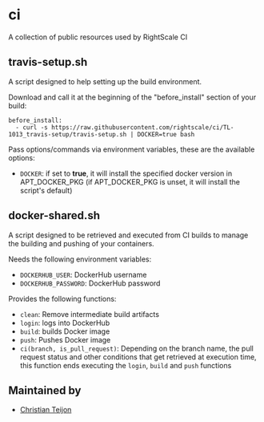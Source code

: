 # ci
A collection of public resources used by RightScale CI

## travis-setup.sh

A script designed to help setting up the build environment.

Download and call it at the beginning of the "before_install" section of your build:

```
before_install:
  - curl -s https://raw.githubusercontent.com/rightscale/ci/TL-1013_travis-setup/travis-setup.sh | DOCKER=true bash
```

Pass options/commands via environment variables, these are the available options:

- `DOCKER`: if set to **true**, it will install the specified docker version in APT_DOCKER_PKG (if APT_DOCKER_PKG is unset, it will install the script's default)


## docker-shared.sh

A script designed to be retrieved and executed from CI builds to manage the building and pushing of your containers.

Needs the following environment variables:

- `DOCKERHUB_USER`: DockerHub username
- `DOCKERHUB_PASSWORD`: DockerHub password

Provides the following functions:

- `clean`: Remove intermediate build artifacts
- `login`: logs into DockerHub
- `build`: builds Docker image
- `push`: Pushes Docker image
- `ci(branch, is_pull_request)`: Depending on the branch name, the pull request status and other conditions that get retrieved at execution time, this function ends executing the `login`, `build` and `push` functions

## Maintained by
 - [Christian Teijon](https://github.com/crunis)
